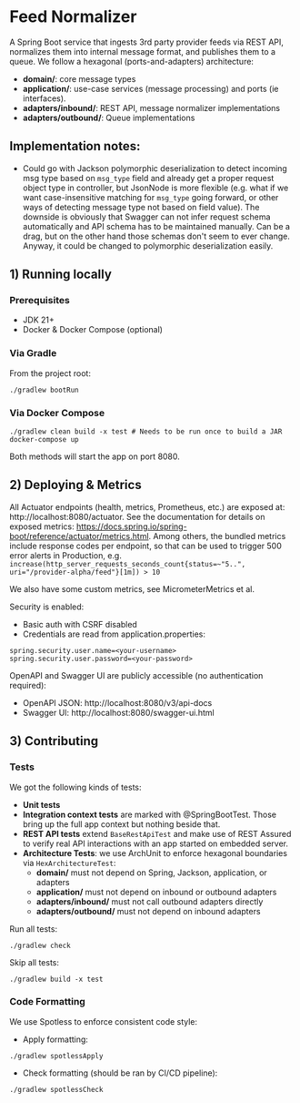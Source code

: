 # Feed Normalizer

A Spring Boot service that ingests 3rd party provider feeds via REST API, normalizes them into internal message format, and publishes them to a queue. We follow a hexagonal (ports-and-adapters) architecture:

- **domain/**: core message types
- **application/**: use-case services (message processing) and ports (ie interfaces).
- **adapters/inbound/**: REST API, message normalizer implementations
- **adapters/outbound/**: Queue implementations

## Implementation notes:
- Could go with Jackson polymorphic deserialization to detect incoming msg type based on `msg_type` field and already get a proper request object type in controller, but JsonNode is more flexible (e.g. what if we want case-insensitive matching for `msg_type` going forward, or other ways of detecting message type not based on field value). The downside is obviously that Swagger can not infer request schema automatically and API 
schema has to be maintained manually. Can be a drag, but on the other hand those schemas don't seem to ever change. Anyway, it could be changed to polymorphic deserialization easily.


## 1) Running locally

### Prerequisites
- JDK 21+
- Docker & Docker Compose (optional)

### Via Gradle
From the project root:  
```shell
./gradlew bootRun
```

### Via Docker Compose
```shell
./gradlew clean build -x test # Needs to be run once to build a JAR
docker-compose up
```

Both methods will start the app on port 8080.


## 2) Deploying & Metrics

All Actuator endpoints (health, metrics, Prometheus, etc.) are exposed at:
http://localhost:8080/actuator. See the documentation for details on exposed metrics: https://docs.spring.io/spring-boot/reference/actuator/metrics.html.
Among others, the bundled metrics include response codes per endpoint, so that can be used to trigger 500 error alerts in Production, e.g. `increase(http_server_requests_seconds_count{status=~"5..", uri="/provider-alpha/feed"}[1m]) > 10`

We also have some custom metrics, see MicrometerMetrics et al.

Security is enabled:
- Basic auth with CSRF disabled
- Credentials are read from application.properties:
```
spring.security.user.name=<your-username>
spring.security.user.password=<your-password>
```

OpenAPI and Swagger UI are publicly accessible (no authentication required):
- OpenAPI JSON: http://localhost:8080/v3/api-docs
- Swagger UI: http://localhost:8080/swagger-ui.html


## 3) Contributing

### Tests

We got the following kinds of tests:

- **Unit tests**
- **Integration context tests** are marked with @SpringBootTest. Those bring up the full app context but nothing beside that.
- **REST API tests** extend `BaseRestApiTest` and make use of REST Assured to verify real API interactions with an app started on embedded server. 
- **Architecture Tests**: we use ArchUnit to enforce hexagonal boundaries via `HexArchitectureTest`:
  - **domain/** must not depend on Spring, Jackson, application, or adapters
  - **application/** must not depend on inbound or outbound adapters
  - **adapters/inbound/** must not call outbound adapters directly
  - **adapters/outbound/** must not depend on inbound adapters

Run all tests:
```shell
./gradlew check
```

Skip all tests:
```shell
./gradlew build -x test
```

### Code Formatting

We use Spotless to enforce consistent code style:

- Apply formatting: 
```shell
./gradlew spotlessApply
```
- Check formatting (should be ran by CI/CD pipeline):
```shell
./gradlew spotlessCheck  
```
